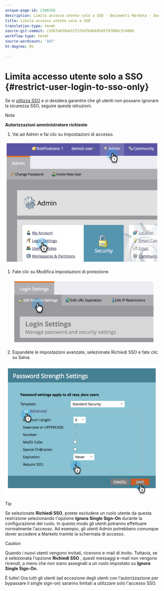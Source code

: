```yaml
---
unique-page-id: 2360358
description: Limita accesso utente solo a SSO - Documenti Marketo - Documentazione prodotto
title: Limita accesso utente solo a SSO
translation-type: tm+mt
source-git-commit: c33b7ab59e612f37d3f64bb954579700dc574068
workflow-type: tm+mt
source-wordcount: '167'
ht-degree: 0%

---
```



# Limita accesso utente solo a SSO {#restrict-user-login-to-sso-only}

Se si [utilizza SSO](add-single-sign-on-to-a-portal.md) e si desidera garantire che gli utenti non possano ignorare la sicurezza SSO, seguire queste istruzioni.

>[!NOTE]
>
>**Autorizzazioni amministratore richieste**

1. Vai ad Admin e fai clic su Impostazioni di accesso.

![](assets/image2014-9-24-14-3a44-3a40.png)

1. Fate clic su Modifica impostazioni di protezione.

   ![](assets/image2014-9-24-14-3a44-3a53.png)

1. Espandete le impostazioni avanzate, selezionate Richiedi SSO e fate clic su Salva.

![](assets/image2014-9-24-14-3a45-3a6.png)

>[!TIP]
>
>Se selezionate **Richiedi SSO**, potete escludere un ruolo [](../../../product-docs/administration/users-and-roles/create-delete-edit-and-change-a-user-role.md) utente da questa restrizione selezionando l&#39;opzione **Ignora Single Sign-On** durante la configurazione del ruolo. In questo modo gli utenti potranno effettuare normalmente l&#39;accesso. Ad esempio, gli utenti Admin potrebbero comunque dover accedere a Marketo tramite la schermata di accesso.

>[!CAUTION]
>
>Quando i nuovi utenti vengono invitati, ricevono e-mail di invito. Tuttavia, se è selezionata l&#39;opzione **Richiedi SSO** , questi messaggi e-mail non vengono ricevuti, a meno che non siano assegnati a un ruolo impostato su **Ignora Single Sign-On**.

È tutto! Ora tutti gli utenti (ad eccezione degli utenti con l&#39;autorizzazione per bypassare il single sign-on) saranno limitati a utilizzare solo l&#39;accesso SSO.